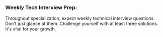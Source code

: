 ### Weekly Tech Interview Prep:

Throughout specialization, expect weekly technical interview questions. Don't just glance at them. Challenge yourself with at least three solutions. It's vital for your growth.
